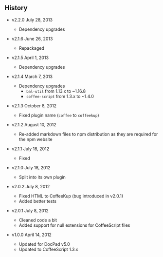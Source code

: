 ## History

- v2.2.0 July 28, 2013
	- Dependency upgrades

- v2.1.6 June 26, 2013
	- Repackaged

- v2.1.5 April 1, 2013
	- Dependency upgrades

- v2.1.4 March 7, 2013
	- Dependency upgrades
		-  `bal-util` from 1.13.x to ~1.16.8
		-  `coffee-script` from 1.3.x to ~1.4.0

- v2.1.3 October 8, 2012
	- Fixed plugin name (`coffee` to `coffeekup`)

- v2.1.2 August 10, 2012
	- Re-added markdown files to npm distribution as they are required for the npm website

- v2.1.1 July 18, 2012
	- Fixed

- v2.1.0 July 18, 2012
	- Split into its own plugin

- v2.0.2 July 8, 2012
	- Fixed HTML to CoffeeKup (bug introduced in v2.0.1)
	- Added better tests

- v2.0.1 July 8, 2012
	- Cleaned code a bit
	- Added support for null extensions for CoffeeScript files

- v1.0.0 April 14, 2012
	- Updated for DocPad v5.0
	- Updated to CoffeeScript 1.3.x
